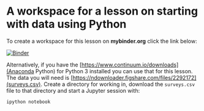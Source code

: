 # A workspace for a lesson on starting with data using Python

To create a workspace for this lesson on **mybinder.org** click the link below: 

[![Binder](http://mybinder.org/badge.svg)](http://mybinder.org/repo/pvanheus/dc-ecology-python-ws-01)

Alternatively, if you have the [https://www.continuum.io/downloads](Anaconda Python) for Python 3 installed you can
use that for this lesson. The data you will need is [https://ndownloader.figshare.com/files/2292172](surveys.csv).
Create a directory for working in, download the `surveys.csv` file to that directory and start a Jupyter session with:

````bash
ipython notebook
````
